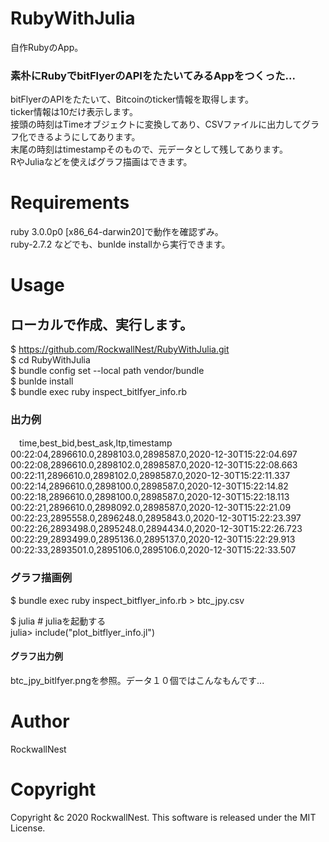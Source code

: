 # RubyWithJulia
自作RubyのApp。

### 素朴にRubyでbitFlyerのAPIをたたいてみるAppをつくった...
bitFlyerのAPIをたたいて、Bitcoinのticker情報を取得します。<br>
ticker情報は10だけ表示します。<br>
接頭の時刻はTimeオブジェクトに変換してあり、CSVファイルに出力してグラフ化できるようにしてあります。<br>
末尾の時刻はtimestampそのもので、元データとして残してあります。<br>
RやJuliaなどを使えばグラフ描画はできます。<br>

# Requirements 

ruby 3.0.0p0 [x86_64-darwin20]で動作を確認ずみ。<br>
ruby-2.7.2 などでも、bunlde installから実行できます。<br>

# Usage
## ローカルで作成、実行します。
$ https://github.com/RockwallNest/RubyWithJulia.git<br />
$ cd RubyWithJulia <br />
$ bundle config set --local path vendor/bundle <br />
$ bunlde install <br />
$ bundle exec ruby inspect_bitlfyer_info.rb <br />

### 出力例
　time,best_bid,best_ask,ltp,timestamp<br>
  00:22:04,2896610.0,2898103.0,2898587.0,2020-12-30T15:22:04.697<br>
  00:22:08,2896610.0,2898102.0,2898587.0,2020-12-30T15:22:08.663<br>
  00:22:11,2896610.0,2898102.0,2898587.0,2020-12-30T15:22:11.337<br>
  00:22:14,2896610.0,2898100.0,2898587.0,2020-12-30T15:22:14.82<br>
  00:22:18,2896610.0,2898100.0,2898587.0,2020-12-30T15:22:18.113<br>
  00:22:21,2896610.0,2898092.0,2898587.0,2020-12-30T15:22:21.09<br>
  00:22:23,2895558.0,2896248.0,2895843.0,2020-12-30T15:22:23.397<br>
  00:22:26,2893498.0,2895248.0,2894434.0,2020-12-30T15:22:26.723<br>
  00:22:29,2893499.0,2895136.0,2895137.0,2020-12-30T15:22:29.913<br>
  00:22:33,2893501.0,2895106.0,2895106.0,2020-12-30T15:22:33.507<br>
 
 ### グラフ描画例
 $ bundle exec ruby inspect_bitflyer_info.rb > btc_jpy.csv <br />
 
 $ julia             # juliaを起動する　<br />
 julia\> include("plot_bitflyer_info.jl") <br />
 
 #### グラフ出力例 
 btc_jpy_bitlfyer.pngを参照。データ１０個ではこんなもんです...

# Author
RockwallNest <br />

# Copyright
Copyright &c 2020 RockwallNest. This software is released under the MIT License. <br>
